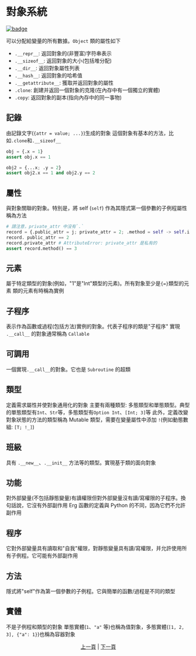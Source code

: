 # 對象系統

[![badge](https://img.shields.io/endpoint.svg?url=https%3A%2F%2Fgezf7g7pd5.execute-api.ap-northeast-1.amazonaws.com%2Fdefault%2Fsource_up_to_date%3Fowner%3Derg-lang%26repos%3Derg%26ref%3Dmain%26path%3Ddoc/EN/syntax/25_object_system.md%26commit_hash%3D06f8edc9e2c0cee34f6396fd7c64ec834ffb5352)](https://gezf7g7pd5.execute-api.ap-northeast-1.amazonaws.com/default/source_up_to_date?owner=erg-lang&repos=erg&ref=main&path=doc/EN/syntax/25_object_system.md&commit_hash=06f8edc9e2c0cee34f6396fd7c64ec834ffb5352)

可以分配給變量的所有數據。`Object` 類的屬性如下

* `.__repr__`: 返回對象的(非豐富)字符串表示
* `.__sizeof__`: 返回對象的大小(包括堆分配)
* `.__dir__`: 返回對象屬性列表
* `.__hash__`: 返回對象的哈希值
* `.__getattribute__`: 獲取并返回對象的屬性
* `.clone`: 創建并返回一個對象的克隆(在內存中有一個獨立的實體)
* `.copy`: 返回對象的副本(指向內存中的同一事物)

## 記錄

由記錄文字(`{attr = value; ...}`)生成的對象
這個對象有基本的方法，比如`.clone`和`.__sizeof__`

```python
obj = {.x = 1}
assert obj.x == 1

obj2 = {...x; .y = 2}
assert obj2.x == 1 and obj2.y == 2
```

## 屬性

與對象關聯的對象。特別是，將 self (`self`) 作為其隱式第一個參數的子例程屬性稱為方法

```python
# 請注意，private_attr 中沒有`.`
record = {.public_attr = j; private_attr = 2; .method = self -> self.i + 1}
record. public_attr == 2
record.private_attr # AttributeError: private_attr 是私有的
assert record.method() == 3
```

## 元素

屬于特定類型的對象(例如，"1"是"Int"類型的元素)。所有對象至少是`{=}`類型的元素
類的元素有時稱為實例

## 子程序

表示作為函數或過程(包括方法)實例的對象。代表子程序的類是"子程序"
實現 `.__call__` 的對象通常稱為 `Callable`

## 可調用

一個實現`.__call__`的對象。它也是 `Subroutine` 的超類

## 類型

定義需求屬性并使對象通用化的對象
主要有兩種類型: 多態類型和單態類型。典型的單態類型有`Int`、`Str`等，多態類型有`Option Int`、`[Int; 3]`等
此外，定義改變對象狀態的方法的類型稱為 Mutable 類型，需要在變量屬性中添加 `!`(例如動態數組: `[T; !_]`)

## 班級

具有 `.__new__`、`.__init__` 方法等的類型。實現基于類的面向對象

## 功能

對外部變量(不包括靜態變量)有讀權限但對外部變量沒有讀/寫權限的子程序。換句話說，它沒有外部副作用
Erg 函數的定義與 Python 的不同，因為它們不允許副作用

## 程序

它對外部變量具有讀取和"自我"權限，對靜態變量具有讀/寫權限，并允許使用所有子例程。它可能有外部副作用

## 方法

隱式將"self"作為第一個參數的子例程。它與簡單的函數/過程是不同的類型

## 實體

不是子例程和類型的對象
單態實體(`1`、`"a"` 等)也稱為值對象，多態實體(`[1, 2, 3], {"a": 1}`)也稱為容器對象

<p align='center'>
    <a href='./24_module.md'>上一頁</a> | <a href='./26_pattern_matching.md'>下一頁</a>
</p>